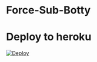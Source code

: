 # Force-Sub-Botty
# Deploy to heroku
[![Deploy](https://www.herokucdn.com/deploy/button.svg)](https://heroku.com/deploy)
